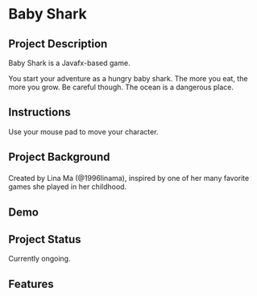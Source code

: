 # Baby Shark

## <b>Project Description</b>
Baby Shark is a Javafx-based game.
  
You start your adventure as a hungry baby shark. The more you eat, the more you grow. Be careful though.
The ocean is a dangerous place.
<p>
  
## <b> Instructions </b>
Use your mouse pad to move your character. 
<p>
  
## <b> Project Background</b><p>
Created by Lina Ma (@1996linama), inspired by one of her many favorite games she played in her childhood.
<p>
  
## <b> Demo </b> 

## <b> Project Status </b> 
Currently ongoing.<p>

## <b> Features </b>
